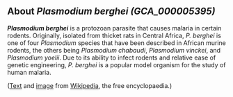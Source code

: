 About *Plasmodium berghei (GCA\_000005395)* 
-------------------------------------------



***Plasmodium berghei*** is a protozoan parasite that causes malaria in
certain rodents. Originally, isolated from thicket rats in Central
Africa, *P. berghei* is one of four *Plasmodium* species that have been
described in African murine rodents, the others being *Plasmodium
chabaudi*, *Plasmodium vinckei*, and *Plasmodium yoelii*. Due to its
ability to infect rodents and relative ease of genetic engineering, *P.
berghei* is a popular model organism for the study of human malaria.

([Text](http://en.wikipedia.org/wiki/Plasmodium_berghei) and
[image](https://commons.wikimedia.org/wiki/File:Berghei_01.png) from
[Wikipedia](http://en.wikipedia.org/), the free encyclopaedia.)
